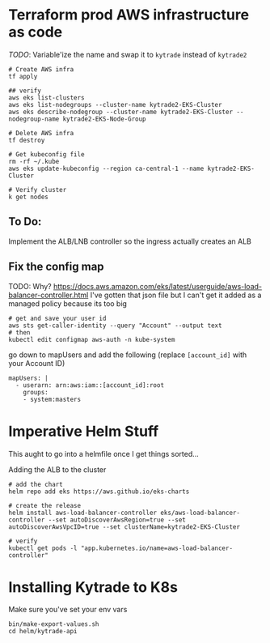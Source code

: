 # Terraform prod AWS infrastructure as code

*TODO*: Variable'ize the name and swap it to `kytrade` instead of `kytrade2`

```
# Create AWS infra
tf apply

## verify
aws eks list-clusters
aws eks list-nodegroups --cluster-name kytrade2-EKS-Cluster
aws eks describe-nodegroup --cluster-name kytrade2-EKS-Cluster --nodegroup-name kytrade2-EKS-Node-Group

# Delete AWS infra
tf destroy

# Get kubeconfig file
rm -rf ~/.kube
aws eks update-kubeconfig --region ca-central-1 --name kytrade2-EKS-Cluster

# Verify cluster
k get nodes

```

## To Do:
Implement the ALB/LNB controller so the ingress actually creates an ALB

## Fix the config map

TODO: Why?
https://docs.aws.amazon.com/eks/latest/userguide/aws-load-balancer-controller.html
I've gotten that json file but I can't get it added as a managed policy because its too big

```
# get and save your user id
aws sts get-caller-identity --query "Account" --output text
# then
kubectl edit configmap aws-auth -n kube-system
```

go down to mapUsers and add the following (replace `[account_id]` with your Account ID)

```
mapUsers: |
  - userarn: arn:aws:iam::[account_id]:root
    groups:
    - system:masters
```



# Imperative Helm Stuff

This aught to go into a helmfile once I get things sorted...

Adding the ALB to the cluster
```
# add the chart
helm repo add eks https://aws.github.io/eks-charts

# create the release
helm install aws-load-balancer-controller eks/aws-load-balancer-controller --set autoDiscoverAwsRegion=true --set autoDiscoverAwsVpcID=true --set clusterName=kytrade2-EKS-Cluster

# verify
kubectl get pods -l "app.kubernetes.io/name=aws-load-balancer-controller"
```



# Installing Kytrade to K8s

Make sure you've set your env vars

```
bin/make-export-values.sh
cd helm/kytrade-api

```




